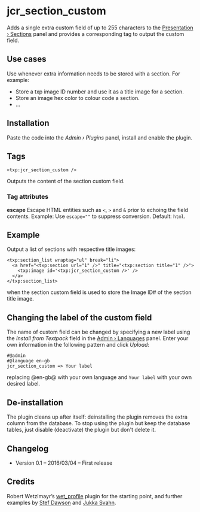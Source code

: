 # jcr_section_custom

Adds a single extra custom field of up to 255 characters to the [Presentation › Sections](http://docs.textpattern.io/administration/sections-panel) panel and provides a corresponding tag to output the custom field. 


## Use cases

Use whenever extra information needs to be stored with a section. For example:

* Store a txp image ID number and use it as a title image for a section.
* Store an image hex color to colour code a section.
* …


## Installation

Paste the code into the  _Admin › Plugins_ panel, install and enable the plugin.


## Tags

`<txp:jcr_section_custom />`

Outputs the content of the section custom field.

### Tag attributes

**escape**
Escape HTML entities such as `<`, `>` and `&` prior to echoing the field contents. 
Example: Use `escape=""` to suppress conversion. Default: `html`.


## Example

Output a list of sections with respective title images:

```
<txp:section_list wraptag="ul" break="li">
  <a href="<txp:section url="1" />" title="<txp:section title="1" />">
    <txp:image id='<txp:jcr_section_custom />' />
  </a>
</txp:section_list>
```

when the section custom field is used to store the Image ID# of the section title image.


## Changing the label of the custom field

The name of custom field can be changed by specifying a new label using the _Install from Textpack_ field in the [Admin › Languages](http://docs.textpattern.io/administration/languages-panel) panel. Enter your own information in the following pattern and click *Upload*:

```
#@admin
#@language en-gb
jcr_section_custom => Your label
```

replacing @en-gb@ with your own language and `Your label` with your own desired label.


## De-installation

The plugin cleans up after itself: deinstalling the plugin removes the extra column from the database. To stop using the plugin but keep the database tables, just disable (deactivate) the plugin but don't delete it.


## Changelog

* Version 0.1 – 2016/03/04 – First release


## Credits

Robert Wetzlmayr’s [wet_profile](https://github.com/rwetzlmayr/wet_profile) plugin for the starting point, and further examples by [Stef Dawson](http://www.stefdawson.com) and [Jukka Svahn](https://github.com/gocom).
